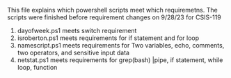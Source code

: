 This file explains which powershell scripts meet which requiremetns. The scripts were finished before requirement changes on 9/28/23 for CSIS-119

1. dayofweek.ps1 meets switch requirement
2. isroberton.ps1 meets requirements for if statement and for loop
3. namescript.ps1 meets requirements for Two variables, echo, comments, two operators, and sensitive input data
4. netstat.ps1 meets requirements for grep(bash) |pipe, if statement, while loop, function
